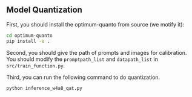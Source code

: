 ## Model Quantization

First, you should install the optimum-quanto from source (we motify it):

```bash
cd optimum-quanto
pip install -e .
```

Second, you should give the path of prompts and images for calibration. You should modify the `promptpath_list` and `datapath_list` in `src/train_function.py`.

Third, you can run the following command to do quantization.

```bash
python inference_w4a8_qat.py
```
